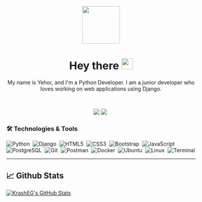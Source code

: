 <div align="center">
  <img src="https://media.giphy.com/media/KAq5w47R9rmTuvWOWa/giphy.gif" width="100"/>
  
  
  <h1>Hey there <img src="https://media.giphy.com/media/hvRJCLFzcasrR4ia7z/giphy.gif" width="30px"/></h1>
  <p>My name is Yehor, and I'm a Python Developer. I am a junior developer who loves working on web applications using Django.</p>
  <br/>
  <p>
    <a href="https://www.linkedin.com/in/yehor-romaniuk-b070a5222/"><img src="https://img.shields.io/badge/-LinkedIn-blue?style=flat&logo=Linkedin&logoColor=white"/></a>
    <a href="https://t.me/yehor_romaniuk/"><img src="https://img.shields.io/badge/-Telegram-blue?style=flat&logo=Telegram&logoColor=white"/></a>
    <img src="https://komarev.com/ghpvc/?username=krasheg&style=flat-square&color=blue" alt=""/>
  </p>
</div>

### 🛠️ Technologies & Tools

![Python](https://img.shields.io/badge/-Python-05122A?style=flat&logo=python)&nbsp;
![Django](https://img.shields.io/badge/-Django-05122A?style=flat&logo=django)&nbsp;
![HTML5](https://img.shields.io/badge/-HTML5-05122A?style=flat&logo=HTML5)&nbsp;
![CSS3](https://img.shields.io/badge/-CSS3-05122A?style=flat&logo=CSS3&logoColor=1572B6)&nbsp;
![Bootstrap](https://img.shields.io/badge/-Bootstrap-05122A?style=flat&logo=bootstrap)&nbsp;
![JavaScript](https://img.shields.io/badge/-JavaScript-05122A?style=flat&logo=javascript)&nbsp;
<br/>
![PostgreSQL](https://img.shields.io/badge/-PostgreSQL-05122A?style=flat&logo=postgresql)&nbsp;
![Git](https://img.shields.io/badge/-Git-05122A?style=flat&logo=git)&nbsp;
![Postman](https://img.shields.io/badge/-Postman-05122A?style=flat&logo=postman)&nbsp;
![Docker](https://img.shields.io/badge/-Docker-05122A?style=flat&logo=docker)&nbsp;
![Ubuntu](https://img.shields.io/badge/-Ubuntu-05122A?style=flat&logo=ubuntu)&nbsp;
![Linux](https://img.shields.io/badge/-Linux-05122A?style=flat&logo=linux)&nbsp;
![Terminal](https://img.shields.io/badge/-Terminal-05122A?style=flat&logo=windows-terminal)

---
<div>
  <h2>📈 Github Stats</h2>
  <a href="https://github.com/krasheg">
    <img align="center" src="https://github-readme-stats.vercel.app/api?username=krasheg&show_icons=true&line_height=27&count_private=true&title_color=ffffff&text_color=c9cacc&icon_color=2bbc8a&bg_color=1d1f21" alt="KrashEG's GitHub Stats" />
  </a>
</div>
